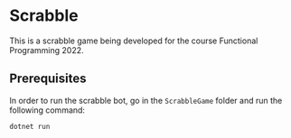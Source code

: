 # Scrabble
This is a scrabble game being developed for the course Functional Programming 2022.

## Prerequisites

In order to run the scrabble bot, go in the `ScrabbleGame` folder and run the following command:

```dotnet run```


<!--In order to start the application make sure to connect to the NuGet server with the following command:


```
dotnet nuget add source https://nuget.pkg.github.com/jesper-bengtson/index.json -n FP2022 -u jesper-bengtson -p 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 --store-password-in-clear-text
```
 If you've successfully connected you should get the following message: 

```Package source with Name: FP2022 added successfully.```

Now restart your IDE and use the following credentials to connect:

Username: `jesper-bengtson`

Password: `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`

If the command appears to fail please clear your local cache with the following command and retry:

```
dotnet nuget locals all --clear
```
To disconnect from your current connection use the following command:

```
dotnet nuget remove source FP2022
```

If successful, navigate to the ScrabbleGame folder where `Program.fs` is located and run `dotnet run`. That's it! -->